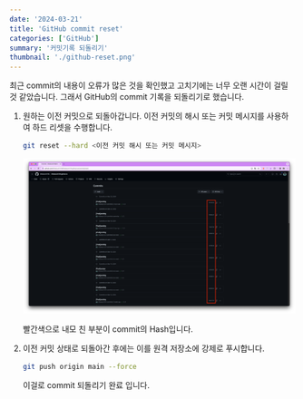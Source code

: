 ```yaml
---
date: '2024-03-21'
title: 'GitHub commit reset'
categories: ['GitHub']
summary: '커밋기록 되돌리기'
thumbnail: './github-reset.png'
---
```


최근 commit의 내용이 오류가 많은 것을 확인했고 고치기에는 너무 오랜 시간이 걸릴 것 같았습니다.
그래서 GitHub의 commit 기록을 되돌리기로 했습니다.

1. 원하는 이전 커밋으로 되돌아갑니다. 이전 커밋의 해시 또는 커밋 메시지를 사용하여 하드 리셋을 수행합니다.

    ```bash
    git reset --hard <이전 커밋 해시 또는 커밋 메시지>
    ```

    ![1](./github-reset.png)

    빨간색으로 내모 친 부분이 commit의 Hash입니다.

2. 이전 커밋 상태로 되돌아간 후에는 이를 원격 저장소에 강제로 푸시합니다.

    ```bash
    git push origin main --force
    ```

    이걸로 commit 되돌리기 완료 입니다.
